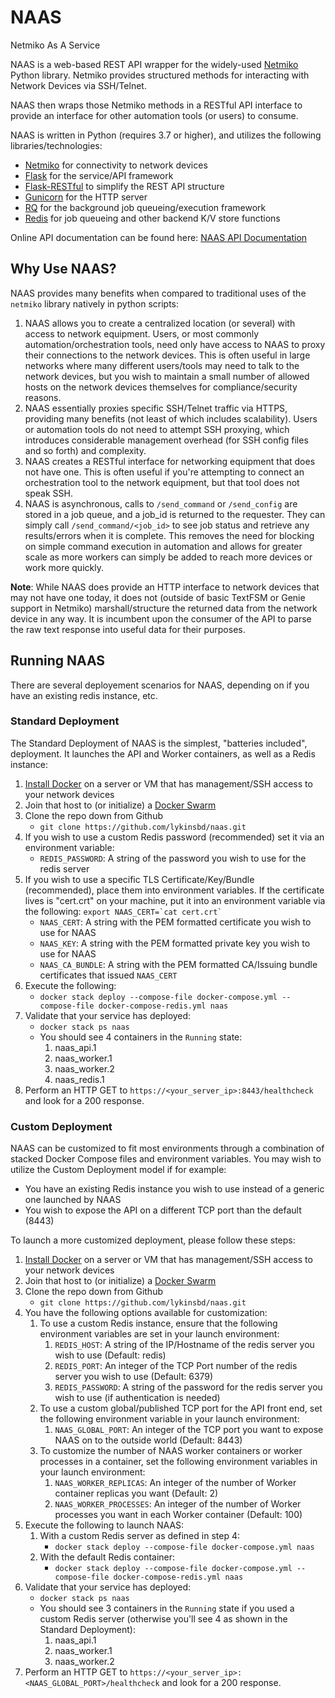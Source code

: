 # NAAS
Netmiko As A Service

NAAS is a web-based REST API wrapper for the widely-used [Netmiko](https://github.com/ktbyers/netmiko)
 Python library.  Netmiko provides structured methods for interacting with Network Devices via SSH/Telnet.


NAAS then wraps those Netmiko methods in a RESTful API interface to provide an interface
 for other automation tools (or users) to consume.

NAAS is written in Python (requires 3.7 or higher), and utilizes the following libraries/technologies:
    
* [Netmiko](https://github.com/ktbyers/netmiko) for connectivity to network devices
* [Flask](https://github.com/pallets/flask) for the service/API framework
* [Flask-RESTful](https://github.com/flask-restful/flask-restful) to simplify the REST API structure
* [Gunicorn](https://github.com/benoitc/gunicorn) for the HTTP server
* [RQ](https://github.com/rq/rq) for the background job queueing/execution framework
* [Redis](https://github.com/antirez/redis) for job queueing and other backend K/V store functions

Online API documentation can be found here: [NAAS API Documentation](https://lykinsbd.github.io/naas)

## Why Use NAAS?

NAAS provides many benefits when compared to traditional uses of the `netmiko` library natively
in python scripts:

1. NAAS allows you to create a centralized location (or several) with access to network equipment.
 Users, or most commonly automation/orchestration tools, need only have access to NAAS to proxy their
 connections to the network devices. This is often useful in large networks where many different
 users/tools may need to talk to the network devices, but you wish to maintain a small number of
 allowed hosts on the network devices themselves for compliance/security reasons.
2. NAAS essentially proxies specific SSH/Telnet traffic via HTTPS, providing many benefits 
 (not least of which includes scalability).  Users or automation tools do not need to attempt SSH proxying, 
 which introduces considerable management overhead (for SSH config files and so forth) and complexity.
3. NAAS creates a RESTful interface for networking equipment that does not have one.  This is often
 useful if you're attempting to connect an orchestration tool to the network equipment, but that
 tool does not speak SSH.
4. NAAS is asynchronous, calls to `/send_command` or `/send_config` are stored in a job queue, and a
 job_id is returned to the requester.  They can simply call `/send_command/<job_id>` to see job status
 and retrieve any results/errors when it is complete.  This removes the need for blocking on simple command
 execution in automation and allows for greater scale as more workers can simply be added to reach more
 devices or work more quickly.
 
**Note**: While NAAS does provide an HTTP interface to network devices that may not have one today,
it does not (outside of basic TextFSM or Genie support in Netmiko) marshall/structure the returned data
from the network device in any way.  It is incumbent upon the consumer of the API to parse the
raw text response into useful data for their purposes.


## Running NAAS

There are several deployement scenarios for NAAS, depending on if you have an existing redis instance, etc.

### Standard Deployment

The Standard Deployment of NAAS is the simplest, "batteries included", deployment.  It launches the API and Worker containers, as well as a Redis instance:

1. [Install Docker](https://docs.docker.com/install/) on a server or VM that has management/SSH access to your network devices
2. Join that host to (or initialize) a [Docker Swarm](https://docs.docker.com/engine/swarm/swarm-tutorial/)
3. Clone the repo down from Github
    * `git clone https://github.com/lykinsbd/naas.git`
4. If you wish to use a custom Redis password (recommended) set it via an environment variable:
    * `REDIS_PASSWORD`: A string of the password you wish to use for the redis server
5. If you wish to use a specific TLS Certificate/Key/Bundle (recommended), place them into environment variables.
If the certificate lives is "cert.crt" on your machine, put it into an environment variable via the following:
`` export NAAS_CERT=`cat cert.crt` ``
    * `NAAS_CERT`: A string with the PEM formatted certificate you wish to use for NAAS
    * `NAAS_KEY`: A string with the PEM formatted private key you wish to use for NAAS
    * `NAAS_CA_BUNDLE`: A string with the PEM formatted CA/Issuing bundle certificates that issued `NAAS_CERT`
6. Execute the following:
    * ```docker stack deploy --compose-file docker-compose.yml --compose-file docker-compose-redis.yml naas```
7. Validate that your service has deployed:
    * ```docker stack ps naas```
    * You should see 4 containers in the `Running` state:
        1. naas_api.1
        2. naas_worker.1
        3. naas_worker.2
        4. naas_redis.1
8. Perform an HTTP GET to `https://<your_server_ip>:8443/healthcheck` and look for a 200 response.

### Custom Deployment

NAAS can be customized to fit most environments through a combination of stacked Docker Compose files
 and environment variables.  You may wish to utilize the Custom Deployment model if for example:

* You have an existing Redis instance you wish to use instead of a generic one launched by NAAS
* You wish to expose the API on a different TCP port than the default (8443)

To launch a more customized deployment, please follow these steps:

1. [Install Docker](https://docs.docker.com/install/) on a server or VM that has management/SSH access to your network devices
2. Join that host to (or initialize) a [Docker Swarm](https://docs.docker.com/engine/swarm/swarm-tutorial/)
3. Clone the repo down from Github
    * `git clone https://github.com/lykinsbd/naas.git`
4. You have the following options available for customization:
    1. To use a custom Redis instance, ensure that the following environment variables are set in your launch environment:
        1. `REDIS_HOST`: A string of the IP/Hostname of the redis server you wish to use (Default: redis)
        2. `REDIS_PORT`: An integer of the TCP Port number of the redis server you wish to use (Default: 6379)
        3. `REDIS_PASSWORD`: A string of the password for the redis server you wish to use (if authentication is needed)
    2. To use a custom global/published TCP port for the API front end, 
        set the following environment variable in your launch environment:
        1. `NAAS_GLOBAL_PORT`: An integer of the TCP port you want to expose NAAS on to the outside world (Default: 8443)
    3. To customize the number of NAAS worker containers or worker processes in a container, 
        set the following environment variables in your launch environment:
        1. `NAAS_WORKER_REPLICAS`: An integer of the number of Worker container replicas you want (Default: 2)
        2. `NAAS_WORKER_PROCESSES`: An integer of the number of Worker processes you want in each Worker container (Default: 100)
5. Execute the following to launch NAAS:
    1. With a custom Redis server as defined in step 4:
        * ```docker stack deploy --compose-file docker-compose.yml naas```
    2. With the default Redis container:
        * ```docker stack deploy --compose-file docker-compose.yml --compose-file docker-compose-redis.yml naas```
6. Validate that your service has deployed:
    * ```docker stack ps naas```
    * You should see 3 containers in the `Running` state if you used a custom Redis server
        (otherwise you'll see 4 as shown in the Standard Deployment):
        1. naas_api.1
        2. naas_worker.1
        3. naas_worker.2
7. Perform an HTTP GET to `https://<your_server_ip>:<NAAS_GLOBAL_PORT>/healthcheck` and look for a 200 response.
